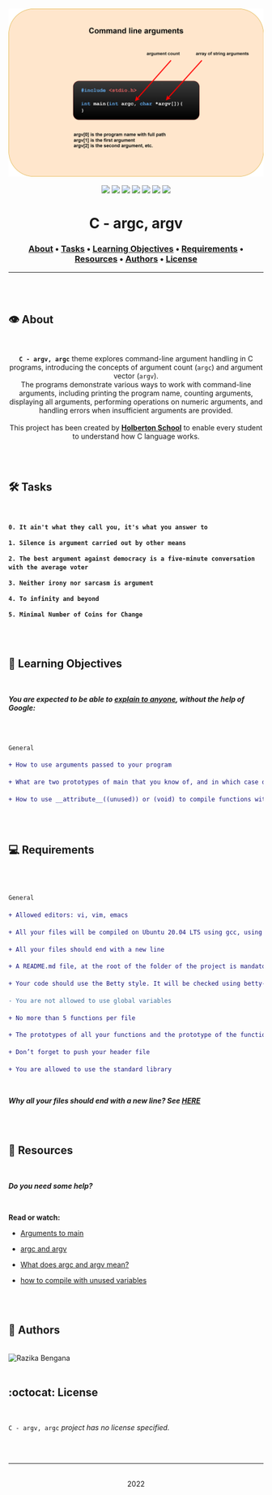 <div align="center">
<br>

![argc_argv.png](README-image/argc_argv.png)

</div>


<p align="center">
<img src="https://img.shields.io/badge/-C-yellow">
<img src="https://img.shields.io/badge/-Linux-lightgrey">
<img src="https://img.shields.io/badge/-WSL-brown">
<img src="https://img.shields.io/badge/-Ubuntu%2020.04.4%20LTS-orange">
<img src="https://img.shields.io/badge/-JetBrains-blue">
<img src="https://img.shields.io/badge/-Holberton%20School-red">
<img src="https://img.shields.io/badge/License-not%20specified-brightgreen">
</p>


<h1 align="center"> C - argc, argv </h1>


<h3 align="center">
<a href="https://github.com/RazikaBengana/holbertonschool-low_level_programming/tree/main/argc_argv#eye-about">About</a> •
<a href="https://github.com/RazikaBengana/holbertonschool-low_level_programming/tree/main/argc_argv#hammer_and_wrench-tasks">Tasks</a> •
<a href="https://github.com/RazikaBengana/holbertonschool-low_level_programming/tree/main/argc_argv#memo-learning-objectives">Learning Objectives</a> •
<a href="https://github.com/RazikaBengana/holbertonschool-low_level_programming/tree/main/argc_argv#computer-requirements">Requirements</a> •
<a href="https://github.com/RazikaBengana/holbertonschool-low_level_programming/tree/main/argc_argv#mag_right-resources">Resources</a> •
<a href="https://github.com/RazikaBengana/holbertonschool-low_level_programming/tree/main/argc_argv#bust_in_silhouette-authors">Authors</a> •
<a href="https://github.com/RazikaBengana/holbertonschool-low_level_programming/tree/main/argc_argv#octocat-license">License</a>
</h3>

---

<!-- ------------------------------------------------------------------------------------------------- -->

<br>
<br>

## :eye: About

<br>

<div align="center">

**`C - argv, argc`** theme explores command-line argument handling in C programs, introducing the concepts of argument count (`argc`) and argument vector (`argv`).
<br>
The programs demonstrate various ways to work with command-line arguments, including printing the program name, counting arguments, displaying all arguments, performing operations on numeric arguments, and handling errors when insufficient arguments are provided.
<br>
<br>
This project has been created by **[Holberton School](https://www.holbertonschool.com/about-holberton)** to enable every student to understand how C language works.

</div>

<br>
<br>

<!-- ------------------------------------------------------------------------------------------------- -->

## :hammer_and_wrench: Tasks

<br>

**`0. It ain't what they call you, it's what you answer to`**

**`1. Silence is argument carried out by other means`**

**`2. The best argument against democracy is a five-minute conversation with the average voter`**

**`3. Neither irony nor sarcasm is argument`**

**`4. To infinity and beyond`**

**`5. Minimal Number of Coins for Change`**

<br>
<br>

<!-- ------------------------------------------------------------------------------------------------- -->

## :memo: Learning Objectives

<br>

**_You are expected to be able to [explain to anyone](https://fs.blog/feynman-learning-technique/), without the help of Google:_**

<br>

```diff

General

+ How to use arguments passed to your program

+ What are two prototypes of main that you know of, and in which case do you use one or the other

+ How to use __attribute__((unused)) or (void) to compile functions with unused variables or parameters

```

<br>
<br>

<!-- ------------------------------------------------------------------------------------------------- -->

## :computer: Requirements

<br>

```diff

General

+ Allowed editors: vi, vim, emacs

+ All your files will be compiled on Ubuntu 20.04 LTS using gcc, using the options -Wall -Werror -Wextra -pedantic -std=gnu89

+ All your files should end with a new line

+ A README.md file, at the root of the folder of the project is mandatory

+ Your code should use the Betty style. It will be checked using betty-style.pl and betty-doc.pl

- You are not allowed to use global variables

+ No more than 5 functions per file

+ The prototypes of all your functions and the prototype of the function _putchar should be included in your header file called main.h

+ Don’t forget to push your header file

+ You are allowed to use the standard library

```

<br>

**_Why all your files should end with a new line? See [HERE](https://unix.stackexchange.com/questions/18743/whats-the-point-in-adding-a-new-line-to-the-end-of-a-file/18789)_**

<br>
<br>

<!-- ------------------------------------------------------------------------------------------------- -->

## :mag_right: Resources

<br>

**_Do you need some help?_**

<br>

**Read or watch:**

* [Arguments to main](https://publications.gbdirect.co.uk//c_book/chapter10/arguments_to_main.html)

* [argc and argv](http://crasseux.com/books/ctutorial/argc-and-argv.html)

* [What does argc and argv mean?](https://www.youtube.com/watch?v=aP1ijjeZc24)

* [how to compile with unused variables](https://www.google.com/webhp?q=unused+variable+C)

<br>
<br>

<!-- ------------------------------------------------------------------------------------------------- -->

## :bust_in_silhouette: Authors

<br>

<img src="https://img.shields.io/badge/Razika%20Bengana-darkblue" alt="Razika Bengana" width="120">

<br>
<br>

<!-- ------------------------------------------------------------------------------------------------- -->

## :octocat: License

<br>

```C - argv, argc``` _project has no license specified._

<br>
<br>

---

<p align="center"><br>2022</p>